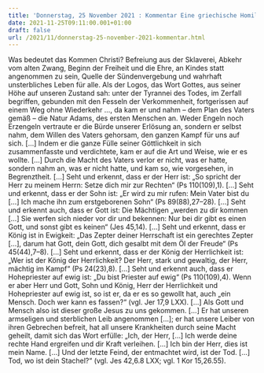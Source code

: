```yaml
---
title: 'Donnerstag, 25 November 2021 : Kommentar Eine griechische Homilie aus dem 4. Jh.'
date: 2021-11-25T09:11:00.001+01:00
draft: false
url: /2021/11/donnerstag-25-november-2021-kommentar.html
---
```


Was bedeutet das Kommen Christi? Befreiung aus der Sklaverei, Abkehr vom alten Zwang, Beginn der Freiheit und die Ehre, an Kindes statt angenommen zu sein, Quelle der Sündenvergebung und wahrhaft unsterbliches Leben für alle. Als der Logos, das Wort Gottes, aus seiner Höhe auf unseren Zustand sah: unter der Tyrannei des Todes, im Zerfall begriffen, gebunden mit den Fesseln der Verkommenheit, fortgerissen auf einem Weg ohne Wiederkehr …, da kam er und nahm – dem Plan des Vaters gemäß – die Natur Adams, des ersten Menschen an. Weder Engeln noch Erzengeln vertraute er die Bürde unserer Erlösung an, sondern er selbst nahm, dem Willen des Vaters gehorsam, den ganzen Kampf für uns auf sich. \[…\] Indem er die ganze Fülle seiner Göttlichkeit in sich zusammenfasste und verdichtete, kam er auf die Art und Weise, wie er es wollte. \[…\] Durch die Macht des Vaters verlor er nicht, was er hatte, sondern nahm an, was er nicht hatte, und kam so, wie vorgesehen, in Begrenztheit. \[…\] Seht und erkennt, dass er der Herr ist: „So spricht der Herr zu meinem Herrn: Setze dich mir zur Rechten“ (Ps 110(109),1). \[…\] Seht und erkennt, dass er der Sohn ist: „Er wird zu mir rufen: Mein Vater bist du \[…\] Ich mache ihn zum erstgeborenen Sohn“ (Ps 89(88),27–28). \[…\] Seht und erkennt auch, dass er Gott ist: Die Mächtigen „werden zu dir kommen \[…\] Sie werfen sich nieder vor dir und bekennen: Nur bei dir gibt es einen Gott, und sonst gibt es keinen“ (Jes 45,14). \[…\] Seht und erkennt, dass er König ist in Ewigkeit: „Das Zepter deiner Herrschaft ist ein gerechtes Zepter \[…\], darum hat Gott, dein Gott, dich gesalbt mit dem Öl der Freude“ (Ps 45(44),7–8). \[…\] Seht und erkennt, dass er der König der Herrlichkeit ist: „Wer ist der König der Herrlichkeit? Der Herr, stark und gewaltig, der Herr, mächtig im Kampf“ (Ps 24(23),8). \[…\] Seht und erkennt auch, dass er Hohepriester auf ewig ist: „Du bist Priester auf ewig“ (Ps 110(109),4). Wenn er aber Herr und Gott, Sohn und König, Herr der Herrlichkeit und Hohepriester auf ewig ist, so ist er, da er es so gewollt hat, auch „ein Mensch. Doch wer kann es fassen?“ (vgl. Jer 17,9 LXX). \[…\] Als Gott und Mensch also ist dieser große Jesus zu uns gekommen. \[…\] Er hat unseren armseligen und sterblichen Leib angenommen \[…\]; er hat unsere Leiber von ihren Gebrechen befreit, hat all unsere Krankheiten durch seine Macht geheilt, damit sich das Wort erfülle: „Ich, der Herr, \[…\] Ich werde deine rechte Hand ergreifen und dir Kraft verleihen. \[…\] Ich bin der Herr, dies ist mein Name. \[…\] Und der letzte Feind, der entmachtet wird, ist der Tod. \[…\] Tod, wo ist dein Stachel?“ (vgl. Jes 42,6.8 LXX; vgl. 1 Kor 15,26.55).